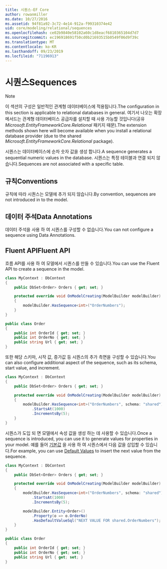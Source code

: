 ```yaml
---
title: 시퀀스-EF Core
author: rowanmiller
ms.date: 10/27/2016
ms.assetid: 94f81a92-3c72-4e14-912a-f99310374e42
uid: core/modeling/relational/sequences
ms.openlocfilehash: ce02b9840e58102a60c1d8eacf6810365104d7d7
ms.sourcegitcommit: ec196918691f50cd0b21693515b0549f06d9f39c
ms.translationtype: MT
ms.contentlocale: ko-KR
ms.lasthandoff: 09/23/2019
ms.locfileid: "71196913"
---
```

# <a name="sequences"></a><span data-ttu-id="1db2d-102">시퀀스</span><span class="sxs-lookup"><span data-stu-id="1db2d-102">Sequences</span></span>

> [!NOTE]  
> <span data-ttu-id="1db2d-103">이 섹션의 구성은 일반적인 관계형 데이터베이스에 적용됩니다.</span><span class="sxs-lookup"><span data-stu-id="1db2d-103">The configuration in this section is applicable to relational databases in general.</span></span> <span data-ttu-id="1db2d-104">여기서 나오는 확장 메서드는 관계형 데이터베이스 공급자를 설치할 때 사용 가능할 것입니다(공유 *Microsoft.EntityFrameworkCore.Relational* 패키지 때문).</span><span class="sxs-lookup"><span data-stu-id="1db2d-104">The extension methods shown here will become available when you install a relational database provider (due to the shared *Microsoft.EntityFrameworkCore.Relational* package).</span></span>

<span data-ttu-id="1db2d-105">시퀀스는 데이터베이스에 순차 숫자 값을 생성 합니다.</span><span class="sxs-lookup"><span data-stu-id="1db2d-105">A sequence generates a sequential numeric values in the database.</span></span> <span data-ttu-id="1db2d-106">시퀀스는 특정 테이블과 연결 되지 않습니다.</span><span class="sxs-lookup"><span data-stu-id="1db2d-106">Sequences are not associated with a specific table.</span></span>

## <a name="conventions"></a><span data-ttu-id="1db2d-107">규칙</span><span class="sxs-lookup"><span data-stu-id="1db2d-107">Conventions</span></span>

<span data-ttu-id="1db2d-108">규칙에 따라 시퀀스는 모델에 추가 되지 않습니다.</span><span class="sxs-lookup"><span data-stu-id="1db2d-108">By convention, sequences are not introduced in to the model.</span></span>

## <a name="data-annotations"></a><span data-ttu-id="1db2d-109">데이터 주석</span><span class="sxs-lookup"><span data-stu-id="1db2d-109">Data Annotations</span></span>

<span data-ttu-id="1db2d-110">데이터 주석을 사용 하 여 시퀀스를 구성할 수 없습니다.</span><span class="sxs-lookup"><span data-stu-id="1db2d-110">You can not configure a sequence using Data Annotations.</span></span>

## <a name="fluent-api"></a><span data-ttu-id="1db2d-111">Fluent API</span><span class="sxs-lookup"><span data-stu-id="1db2d-111">Fluent API</span></span>

<span data-ttu-id="1db2d-112">흐름 API를 사용 하 여 모델에서 시퀀스를 만들 수 있습니다.</span><span class="sxs-lookup"><span data-stu-id="1db2d-112">You can use the Fluent API to create a sequence in the model.</span></span>

<!-- [!code-csharp[Main](samples/core/relational/Modeling/FluentAPI/Relational/Sequence.cs?highlight=7)] -->
``` csharp
class MyContext : DbContext
{
    public DbSet<Order> Orders { get; set; }

    protected override void OnModelCreating(ModelBuilder modelBuilder)
    {
        modelBuilder.HasSequence<int>("OrderNumbers");
    }
}

public class Order
{
    public int OrderId { get; set; }
    public int OrderNo { get; set; }
    public string Url { get; set; }
}
```

<span data-ttu-id="1db2d-113">또한 해당 스키마, 시작 값, 증가값 등 시퀀스의 추가 측면을 구성할 수 있습니다.</span><span class="sxs-lookup"><span data-stu-id="1db2d-113">You can also configure additional aspect of the sequence, such as its schema, start value, and increment.</span></span>

<!-- [!code-csharp[Main](samples/core/relational/Modeling/FluentAPI/Relational/SequenceConfigured.cs?highlight=7,8,9)] -->
``` csharp
class MyContext : DbContext
{
    public DbSet<Order> Orders { get; set; }

    protected override void OnModelCreating(ModelBuilder modelBuilder)
    {
        modelBuilder.HasSequence<int>("OrderNumbers", schema: "shared")
            .StartsAt(1000)
            .IncrementsBy(5);
    }
}
```

<span data-ttu-id="1db2d-114">시퀀스가 도입 되 면 모델에서 속성 값을 생성 하는 데 사용할 수 있습니다.</span><span class="sxs-lookup"><span data-stu-id="1db2d-114">Once a sequence is introduced, you can use it to generate values for properties in your model.</span></span> <span data-ttu-id="1db2d-115">예를 들어 [기본값](default-values.md) 을 사용 하 여 시퀀스에서 다음 값을 삽입할 수 있습니다.</span><span class="sxs-lookup"><span data-stu-id="1db2d-115">For example, you can use [Default Values](default-values.md) to insert the next value from the sequence.</span></span>

<!-- [!code-csharp[Main](samples/core/relational/Modeling/FluentAPI/Relational/SequenceUsed.cs?highlight=11,12,13)] -->
``` csharp
class MyContext : DbContext
{
    public DbSet<Order> Orders { get; set; }

    protected override void OnModelCreating(ModelBuilder modelBuilder)
    {
        modelBuilder.HasSequence<int>("OrderNumbers", schema: "shared")
            .StartsAt(1000)
            .IncrementsBy(5);

        modelBuilder.Entity<Order>()
            .Property(o => o.OrderNo)
            .HasDefaultValueSql("NEXT VALUE FOR shared.OrderNumbers");
    }
}

public class Order
{
    public int OrderId { get; set; }
    public int OrderNo { get; set; }
    public string Url { get; set; }
}
```

